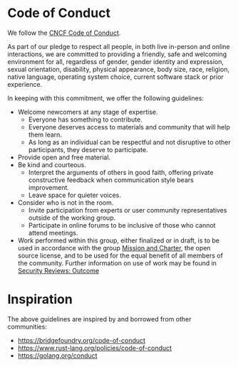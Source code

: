 # Code of Conduct

We follow the [CNCF Code of Conduct][cncf-coc].

As part of our pledge to respect all people, in both live in-person and online
interactions, we are committed to providing a friendly, safe and welcoming
environment for all, regardless of gender, gender identity and expression,
sexual orientation, disability, physical appearance, body size, race, religion,
native language, operating system choice, current software stack or prior
experience.

In keeping with this commitment, we offer the following guidelines:
   * Welcome newcomers at any stage of expertise.
     * Everyone has something to contribute.
     * Everyone deserves access to materials and community that will help them
       learn.
     * As long as an individual can be respectful and not disruptive to other
       participants, they deserve to participate.
   * Provide open and free material.
   * Be kind and courteous.
     * Interpret the arguments of others in good faith, offering private
       constructive feedback when communication style bears improvement.
     * Leave space for quieter voices.
   * Consider who is not in the room.
     * Invite participation from experts or user community representatives
       outside of the working group.
     * Participate in online forums to be inclusive of those who cannot attend
       meetings.
   * Work performed within this group, either finalized or in draft, is to be
     used in accordance with the group [Mission and Charter][charter], the open
     source license, and to be used for the equal benefit of all members of the
     community.  Further information on use of work may be found in [Security
     Reviews: Outcome][review-outcome]

# Inspiration

The above guidelines are inspired by and borrowed from other communities:

* https://bridgefoundry.org/code-of-conduct
* https://www.rust-lang.org/policies/code-of-conduct
* https://golang.org/conduct

[cncf-coc]: https://github.com/cncf/foundation/blob/master/code-of-conduct.md
[charter]: https://github.com/cncf/tag-security/blob/main/governance/charter.md
[review-outcome]:
https://github.com/cncf/tag-security/tree/main/assessments#outcome
